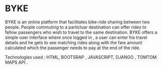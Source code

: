 # BYKE

BYKE is an online platform that facilitates bike-ride sharing between two people. People commuting to a particluar destination can offer rides to fellow passengers who wish to travel to the same destination.
BYKE offers a simple user interface where once logged in , a user can enter his travel details  and  he gets to see matching rides along with the fare amount calculated which the passenger needs to pay at the end of the ride. 

Technologies  used  : HTML, BOOTSRAP , JAVASCRIPT, DJANGO , TOMTOM MAPS API .  
